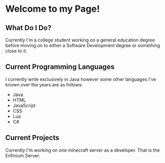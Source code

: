 # Welcome to my Page!

## What Do I Do?
Currently I'm a college student working on a general education degree before moving on to either a Software Development degree or something close to it.

## Current Programming Languages
I currently write exclusively in Java however some other languages I've known over the years are as follows:
- Java
- HTML
- JavaScript
- CSS
- Lua
- C#

## Current Projects
Currently I'm working on one minecraft server as a developer. That is the Enfinium Server.
